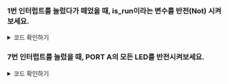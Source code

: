 ### 1번 인터럽트를 눌렀다가 떼었을 때, is_run이라는 변수를 반전(Not) 시켜보세요.

<details>
  <summary>코드 확인하기</summary>
  
  ```c
  #define F_CPU 16000000
  
  #include <avr/io.h>
  #include <avr/interrupt.h>
  #include <util/delay.h>

  volatile int is_run = 0;

  int main()
  {
    SREG = 0x80;
    EIMSG = 0b00000010;
    EICRA = 0b00001100;
  }

  ISR(INT1_vect)
  {
    is_run = !is_run;
  }
  ```
</details>

### 7번 인터럽트를 눌렀을 때, PORT A의 모든 LED를 반전시켜보세요.

<details>
  <summary>코드 확인하기</summary>
  
  ```c
  #define F_CPU 16000000
  
  #include <avr/io.h>
  #include <avr/interrupt.h>
  #include <util/delay.h>

  int main()
  {
    DDRA = 0xff;
    PORTA = 0x00;

    SREG = 0x80;
    EIMSG = 0b10000000;
    EICRB = 0b10000000;
  }

  ISR(INT7_vect)
  {
    PORTA = ~PORTA;
  }
  ```
</details>
